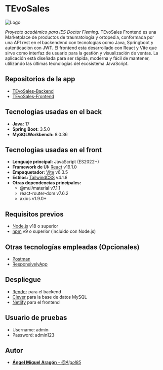 # TEvoSales
![Logo](https://i.imgur.com/wjvhjPT.png)

_Proyecto académico para IES Doctor Fleming._
TEvoSales Frontend es una Marketplace de productos de traumatología y ortopedia, conformada por una API rest en el backendend con tecnologías ocmo Java, Springboot y autenticación con JWT. El frontend esta desarrollado con React y Vite que sirve como interfaz de usuario para la gestión y visualización de ventas. La aplicación está diseñada para ser rápida, moderna y fácil de mantener, utilizando las últimas tecnologías del ecosistema JavaScript.


## Repositorios de la app

- [TEvoSales-Backend](https://github.com/TraumaticEvolutions/TEvoSales-Backend)
- [TEvoSales-Frontend](https://github.com/TraumaticEvolutions/TEvoSales-Frontend)

## Tecnologías usadas en el back 
- **Java:** 17
- **Spring Boot:** 3.5.0
- **MySQLWorkbench:** 8.0.36

## Tecnologías usadas en el front

- **Lenguaje principal:** JavaScript (ES2022+)
- **Framework de UI:** [React](https://react.dev/) v19.1.0
- **Empaquetador:** [Vite](https://vitejs.dev/) v6.3.5
- **Estilos:** [TailwindCSS](https://tailwindcss.com/) v4.1.8
- **Otras dependencias principales:**
  - @mui/material v7.1.1
  - react-router-dom v7.6.2
  - axios v1.9.0+
## Requisitos previos
- [Node.js](https://nodejs.org/) v18 o superior
- [npm](https://www.npmjs.com/) v9 o superior (incluido con Node.js)
## Otras tecnologías empleadas (Opcionales)

- [Postman](https://www.postman.com)
- [ResponsivelyApp](https://responsively.app)

## Despliegue

- [Render](https://render.com/) para el backend
- [Clever](https://www.clever-cloud.com/) para la base de datos MySQL
- [Netlify](https://app.netlify.com/) para el frontend

## Usuario de pruebas

- Username: admin
- Password: admin123

## Autor
- [**Ángel Miguel Aragón** - *@Algol95*](https://github.com/Algol95)
